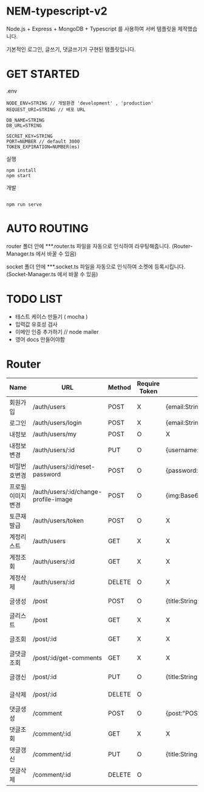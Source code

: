 # NEM-typescript-v2

Node.js + Express + MongoDB + Typescript 를 사용하여 서버 탬플릿을 제작했습니다.

기본적인 로그인, 글쓰기, 댓글쓰기가 구현된 탬플릿입니다.

# GET STARTED

.env

```
NODE_ENV=STRING // 개발환경 'development' , 'production'
REQUEST_URI=STRING // 배포 URL

DB_NAME=STRING
DB_URL=STRING

SECRET_KEY=STRING
PORT=NUMBER // default 3000
TOKEN_EXPIRATION=NUMBER(ms)
```

실행

```
npm install
npm start
```

개발

```

npm run serve

```
# AUTO ROUTING
router 폴더 안에 ***.router.ts 파일을 자동으로 인식하여 라우팅해줍니다. (Router-Manager.ts 에서 바꿀 수 있음)

socket 폴더 안에 ***.socket.ts 파일을 자동으로 인식하여 소켓에 등록시킵니다. (Socket-Manager.ts 에서 바꿀 수 있음)

# TODO LIST

-   테스트 케이스 만들기 ( mocha )
-   입력값 유효성 검사
-   이메인 인증 추가하기 // node mailer
-   영어 docs 만들어야함

# Router

| Name             | URL                                  | Method | Require Token | Request                                        | Response                             |
| ---------------- | ------------------------------------ | ------ | ------------- | ---------------------------------------------- | ------------------------------------ |
| 회원가입         | /auth/users                          | POST   | X             | {email:String,password:String,username:String} | {result: true}                       |
| 로그인           | /auth/users/login                    | POST   | X             | {email:String,password:String}                 | {result: true,data:"TOKEN"}          |
| 내정보           | /auth/users/my                       | POST   | O             | X                                              | {result:true,data:"USER_DATA"}       |
| 내정보변경       | /auth/users/:id                      | PUT    | O             | {username:String}                              | {result:true}                        |
| 비밀번호변경     | /auth/users/:id/reset-password       | POST   | O             | {password:String}                              | {result:true}                        |
| 프로필이미지변경 | /auth/users/:id/change-profile-image | POST   | O             | {img:Base64}                                   | {result:true}                        |
| 토큰재발급       | /auth/users/token                    | POST   | O             | X                                              | {result: true,data:"TOKEN"}          |
| 계정리스트       | /auth/users                          | GET    | X             | X                                              | {result: true,data:["USER DATA"]}    |
| 계정조회         | /auth/users/:id                      | GET    | X             | X                                              | {result: true,data:"USER DATA"}      |
| 계정삭제         | /auth/users/:id                      | DELETE | O             | X                                              | {result: true}                       |
| 글생성           | /post                                | POST   | O             | {title:String,content:String}                  | {result: true,data:"POST DATA"}      |
| 글리스트         | /post                                | GET    | X             | X                                              | {result: true,data:["POST DATA"]}    |
| 글조회           | /post/:id                            | GET    | X             | X                                              | {result: true,data:"POST DATA"}      |
| 글댓글조회       | /post/:id/get-comments               | GET    | X             | X                                              | {result: true,data:["COMMENT DATA"]} |
| 글갱신           | /post/:id                            | PUT    | O             | {title:String,content:String}                  | {result: true,data:"POST DATA"}      |
| 글삭제           | /post/:id                            | DELETE | O             |                                                | {result: true,data:"POST DATA"}      |
| 댓글생성         | /comment                             | POST   | O             | {post:"POST ID",content:String}                | {result: true,data:"COMMENT DATA"}   |
| 댓글조회         | /comment/:id                         | GET    | X             | X                                              | {result: true,data:"COMMENT DATA"}   |
| 댓글갱신         | /comment/:id                         | PUT    | O             | {title:String,content:String}                  | {result: true,data:"COMMENT DATA"}   |
| 댓글삭제         | /comment/:id                         | DELETE | O             |                                                | {result: true,data:"COMMENT DATA"}   |
